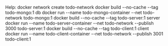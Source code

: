 Help:
    docker network create todo-network
    docker build --no-cache --tag todo-mongo:1 db
    docker run --name todo-mongo-container --net todo-network todo-mongo:1
    docker build --no-cache --tag todo-server:1 server
    docker run --name todo-server-container --net todo-network --publish 3000 todo-server:1
    docker build --no-cache --tag todo-client:1 client
    docker run --name todo-client-container --net todo-network --publish 3001 todo-client:1

